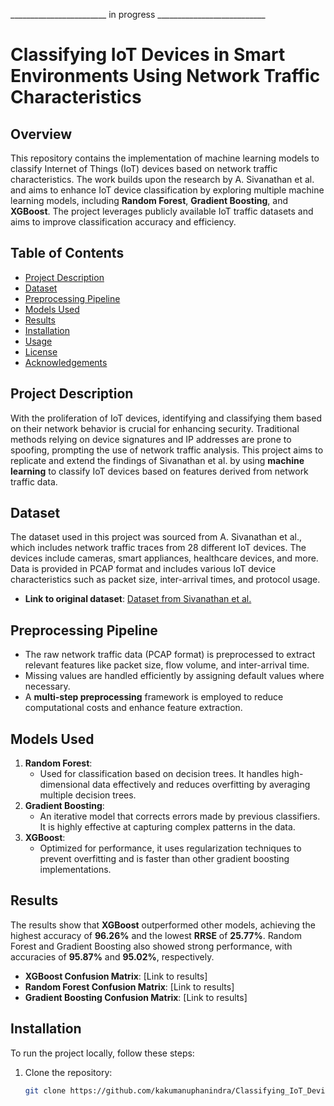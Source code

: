 ________________________  in progress  ___________________________
# Classifying IoT Devices in Smart Environments Using Network Traffic Characteristics

## Overview
This repository contains the implementation of machine learning models to classify Internet of Things (IoT) devices based on network traffic characteristics. The work builds upon the research by A. Sivanathan et al. and aims to enhance IoT device classification by exploring multiple machine learning models, including **Random Forest**, **Gradient Boosting**, and **XGBoost**. The project leverages publicly available IoT traffic datasets and aims to improve classification accuracy and efficiency.

## Table of Contents
- [Project Description](#project-description)
- [Dataset](#dataset)
- [Preprocessing Pipeline](#preprocessing-pipeline)
- [Models Used](#models-used)
- [Results](#results)
- [Installation](#installation)
- [Usage](#usage)
- [License](#license)
- [Acknowledgements](#acknowledgements)

## Project Description
With the proliferation of IoT devices, identifying and classifying them based on their network behavior is crucial for enhancing security. Traditional methods relying on device signatures and IP addresses are prone to spoofing, prompting the use of network traffic analysis. This project aims to replicate and extend the findings of Sivanathan et al. by using **machine learning** to classify IoT devices based on features derived from network traffic data.

## Dataset
The dataset used in this project was sourced from A. Sivanathan et al., which includes network traffic traces from 28 different IoT devices. The devices include cameras, smart appliances, healthcare devices, and more. Data is provided in PCAP format and includes various IoT device characteristics such as packet size, inter-arrival times, and protocol usage.

- **Link to original dataset**: [Dataset from Sivanathan et al.](https://iotanalytics.unsw.edu.au/iottraces.html#bib18tmc)
  
## Preprocessing Pipeline
- The raw network traffic data (PCAP format) is preprocessed to extract relevant features like packet size, flow volume, and inter-arrival time.
- Missing values are handled efficiently by assigning default values where necessary.
- A **multi-step preprocessing** framework is employed to reduce computational costs and enhance feature extraction.

## Models Used
1. **Random Forest**: 
   - Used for classification based on decision trees. It handles high-dimensional data effectively and reduces overfitting by averaging multiple decision trees.
2. **Gradient Boosting**: 
   - An iterative model that corrects errors made by previous classifiers. It is highly effective at capturing complex patterns in the data.
3. **XGBoost**: 
   - Optimized for performance, it uses regularization techniques to prevent overfitting and is faster than other gradient boosting implementations.

## Results
The results show that **XGBoost** outperformed other models, achieving the highest accuracy of **96.26%** and the lowest **RRSE** of **25.77%**. Random Forest and Gradient Boosting also showed strong performance, with accuracies of **95.87%** and **95.02%**, respectively.

- **XGBoost Confusion Matrix**: [Link to results]
- **Random Forest Confusion Matrix**: [Link to results]
- **Gradient Boosting Confusion Matrix**: [Link to results]

## Installation
To run the project locally, follow these steps:

1. Clone the repository:
   ```bash
   git clone https://github.com/kakumanuphanindra/Classifying_IoT_Devices_Based_on_Network_Patterns.git
